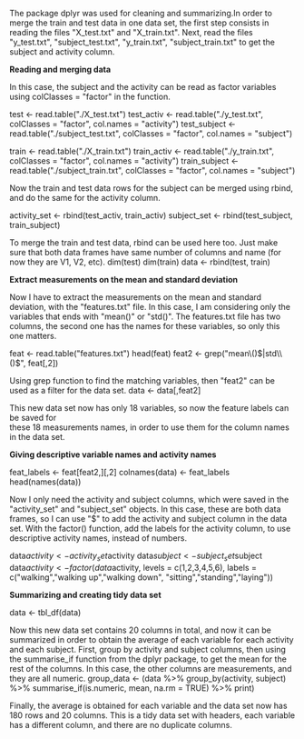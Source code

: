 The package dplyr was used for cleaning and summarizing.In order to merge the train and test data in one data set, the first step consists in reading the files "X_test.txt" and "X_train.txt". Next, read the files "y_test.txt", "subject_test.txt", "y_train.txt", "subject_train.txt" to get the subject and activity column.

**Reading and merging data**

In this case, the subject and the activity can be read as factor variables using 
colClasses = "factor" in the function.

test <- read.table("./X_test.txt")
test_activ <- read.table("./y_test.txt", colClasses = "factor", col.names = "activity")
test_subject <- read.table("./subject_test.txt", colClasses = "factor", col.names = "subject")

train <- read.table("./X_train.txt")
train_activ <- read.table("./y_train.txt",
                        colClasses = "factor", col.names = "activity")
train_subject <- read.table("./subject_train.txt",
                        colClasses = "factor", col.names = "subject")

Now the train and test data rows for the subject can be merged using rbind, and do the 
same for the activity column.

activity_set <- rbind(test_activ, train_activ)
subject_set <- rbind(test_subject, train_subject)

To merge the train and test data, rbind can be used here too. Just make sure that both
data frames have same number of columns and name (for now they are V1, V2, etc).
dim(test)
dim(train)
data <- rbind(test, train)

**Extract measurements on the mean and standard deviation**

Now I have to extract the measurements on the mean and standard deviation, with the 
"features.txt" file. In this case, I am considering only the variables that ends with 
"mean()" or "std()". The features.txt file has two columns, the second one has the names
for these variables, so only this one matters.

feat <- read.table("features.txt")
head(feat)
feat2 <- grep("mean\\()$|std\\()$", feat[,2])

Using grep function to find the matching variables, then "feat2" can be used as a filter
for the data set.
data <- data[,feat2]

This new data set now has only 18 variables, so now the feature labels can be saved for  
these 18 measurements names, in order to use them for the column names in the data set.


**Giving descriptive variable names and activity names**

feat_labels <- feat[feat2,][,2]
colnames(data) <- feat_labels
head(names(data))

Now I only need the activity and subject columns, which were saved in the "activity_set"
and "subject_set" objects. In this case, these are both data frames, so I can use "$"
to add the activity and subject column in the data set.
With the factor() function, add the labels for the activity column, to use descriptive
activity names, instead of numbers.

data$activity <- activity_set$activity
data$subject <- subject_set$subject
data$activity <- factor(data$activity, levels = c(1,2,3,4,5,6), 
                  labels =  c("walking","walking up","walking down",
                              "sitting","standing","laying"))

**Summarizing and creating tidy data set**

data <- tbl_df(data)

Now this new data set contains 20 columns in total, and now it can be summarized in
order to obtain the average of each variable for each activity and each subject.
First, group by activity and subject columns, then using the summarise_if function from
the dplyr package, to get the mean for the rest of the columns. In this case, the other
columns are measurements, and they are all numeric.
group_data <- (data 
    %>% group_by(activity, subject) 
    %>% summarise_if(is.numeric, mean, na.rm = TRUE)
    %>% print)
    
Finally, the average is obtained for each variable and the data set now has 180 rows
and 20 columns. This is a tidy data set with headers, each variable has a different column,
and there are no duplicate columns.
